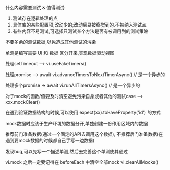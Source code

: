 什么内容需要测试 & 值得测试:
   1. 测试存在逻辑处理的点
   2. 具体库的某些配置项;改动少的;改动后易被察觉到的.不被纳入测试点
   3. 有些内容不易测试,可选择只测试某个方法是否有被调用到的测试策略

不要多余的测试数据,以免造成其他测试的污染

单测是编写需要 UI 和 数据 区分开来,实现数据驱动视图

处理setTimeout --> vi.useFakeTimers()

处理promise --> await vi.advanceTimersToNextTimerAsync() // 是一个异步的

处理多个promise -> await vi.runAllTimersAsync() // 是一个异步的

对于mock的函数/值要及时清空避免污染自身或者其他的测试case --> xxx.mockClear()

在遇到验证数据结构的时候,可以使用 expect(xx).toHaveProperty('id') 的方式

mock数据时应该于生产环境的数据分开,单独创建一份作用区域内的数据

推荐前门准备数据(通过一个固定的API去调用这个数据), 不推荐后门准备数据(在遇到要mock数据的时候都自己手写一边数据)

发现bug,可以先写一个描述单测,然后去完善这个单测使其通过

vi.mock 之后一定要记得在 beforeEach 中清空全部mock vi.clearAllMocks()
